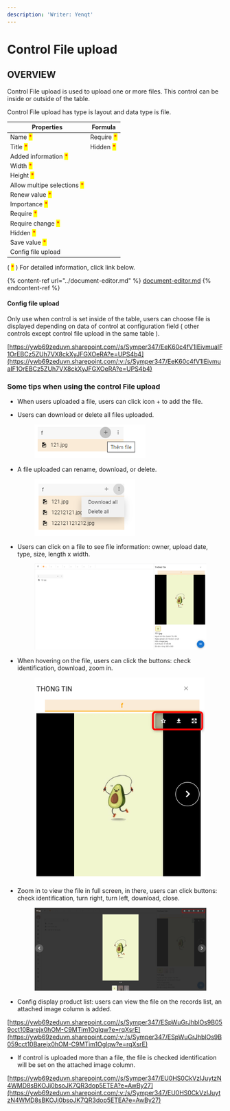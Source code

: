 ```yaml
---
description: 'Writer: Yenqt'
---
```


# Control File upload

## OVERVIEW

Control File upload is used to upload one or more files. This control can be inside or outside of the table.

Control File upload has type is layout and data type is file.

| Properties                                                  | Formula                                    |
| ----------------------------------------------------------- | ------------------------------------------ |
| Name <mark style="color:red;">\*</mark>                     | Require <mark style="color:red;">\*</mark> |
| Title <mark style="color:red;">\*</mark>                    | Hidden <mark style="color:red;">\*</mark>  |
| Added information <mark style="color:red;">\*</mark>        |                                            |
| Width <mark style="color:red;">\*</mark>                    |                                            |
| Height <mark style="color:red;">\*</mark>                   |                                            |
| Allow multipe selections <mark style="color:red;">\*</mark> |                                            |
| Renew value <mark style="color:red;">\*</mark>              |                                            |
| Importance <mark style="color:red;">\*</mark>               |                                            |
| Require <mark style="color:red;">\*</mark>                  |                                            |
| Require change <mark style="color:red;">\*</mark>           |                                            |
| Hidden <mark style="color:red;">\*</mark>                   |                                            |
| Save value <mark style="color:red;">\*</mark>               |                                            |
| Config file upload                                          |                                            |

( <mark style="color:red;">\*</mark> ) For detailed information, click link below.

{% content-ref url="../document-editor.md" %}
[document-editor.md](../document-editor.md)
{% endcontent-ref %}

#### Config file upload

Only use when control is set inside of the table, users can choose file is displayed depending on data of control at configuration field ( other controls except control file upload in the same table ).

[https://ywb69zeduvn.sharepoint.com//s/Symper347/EeK60c4fV1lEivmuaIF1OrEBCz5ZUh7VX8ckXyJFGXOeRA?e=UPS4b4](https://ywb69zeduvn.sharepoint.com/:v:/s/Symper347/EeK60c4fV1lEivmuaIF1OrEBCz5ZUh7VX8ckXyJFGXOeRA?e=UPS4b4)

### Some tips when using the control File upload

* When users uploaded a file, users can click icon + to add the file.
*   Users can download or delete all files uploaded.

    <figure><img src="../../../.gitbook/assets/image (81) (1).png" alt=""><figcaption></figcaption></figure>
*   A file uploaded can rename, download, or delete.

    <figure><img src="../../../.gitbook/assets/image (62).png" alt=""><figcaption></figcaption></figure>
*   Users can click on a file to see file information: owner, upload date, type, size, length x width.

    <figure><img src="../../../.gitbook/assets/image (88).png" alt=""><figcaption></figcaption></figure>
*   When hovering on the file, users can click the buttons: check identification, download, zoom in.

    <figure><img src="../../../.gitbook/assets/image (92).png" alt=""><figcaption></figcaption></figure>
*   Zoom in to view the file in full screen, in there, users can click buttons: check identification, turn right, turn left, download, close.

    <figure><img src="../../../.gitbook/assets/image (3) (1).png" alt=""><figcaption></figcaption></figure>
* Config display product list: users can view the file on the records list, an attached image column is added.

[https://ywb69zeduvn.sharepoint.com//s/Symper347/ESpWuGrJhblOs9B059cct10Barejx0hOM-C9MTim1Oglqw?e=rqXsrE](https://ywb69zeduvn.sharepoint.com/:v:/s/Symper347/ESpWuGrJhblOs9B059cct10Barejx0hOM-C9MTim1Oglqw?e=rqXsrE)

* If control is uploaded more than a file, the file is checked identification will be set on the attached image column.

[https://ywb69zeduvn.sharepoint.com//s/Symper347/EU0HS0CkVzlJuytzN4WMD8sBKOJj0bsoJK7QR3dop5ETEA?e=AwBy27](https://ywb69zeduvn.sharepoint.com/:v:/s/Symper347/EU0HS0CkVzlJuytzN4WMD8sBKOJj0bsoJK7QR3dop5ETEA?e=AwBy27)
